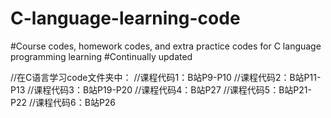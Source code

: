 # C-language-learning-code
#Course codes, homework codes, and extra practice codes for C language programming learning
#Continually updated

//在C语言学习code文件夹中：
//课程代码1：B站P9-P10
//课程代码2：B站P11-P13
//课程代码3：B站P19-P20
//课程代码4：B站P27
//课程代码5：B站P21-P22
//课程代码6：B站P26
